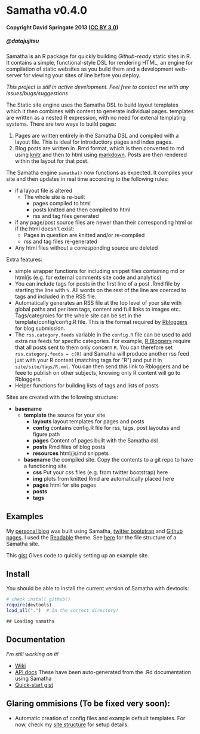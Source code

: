 Samatha v0.4.0
============

#### Copyright David Springate 2013 ([CC BY 3.0](creativecommons.org/licenses/by/3.0))
##### @datajujitsu


Samatha is an R package for quickly building _Github-ready_ static sites in R. It contains a simple, functional-style DSL for rendering HTML, an engine for compilation of static websites as you build them and a development web-server for viewing your sites of line before you deploy. 

*This project is still in active development. Feel free to contact me with any issues/bugs/suggestions*

The Static site engine uses the Samatha DSL to build layout templates which it then combines with content to generate individual pages. templates are written as a nested R expression, with no need for extenal templating systems.
There are two ways to build pages:

1. Pages are written entirely in the Samatha DSL and compiled with a layout file. This is ideal for introductiory pages and index pages.
2. Blog posts are written in .Rmd format, which is then converted to md using [knitr](http://yihui.name/knitr/) and then to html using [markdown](http://cran.r-project.org/web/packages/markdown/index.html). Posts are then rendered within the layout for that post. 

The Samatha engine `samatha()` now functions as expected. It compiles your site and then updates in real time according to the following rules:

* if a layout file is altered
    - The whole site is re-built
        - pages compiled to html
        - posts knitted and then compiled to html
        - rss and tag files generated
* if any page/post source files are newer than their corresponding html or if the html doesn't exist:
    - Pages in question are knitted and/or re-compiled
    - rss and tag files re-generated
* Any html files without a corresponding source are deleted

Extra features:

* simple wrapper functions for including snippet files containing md or html/js (e.g. for external comments site code and analytics)
* You can include tags for posts in the first line of a post .Rmd file by starting the line with `%`. All words on the rest of the line are coerced to tags and included in the RSS file.
* Automatically generates an RSS file at the top level of your site with global paths and per item tags, content and full links to images etc. Tags/categroies for the whole site can be set in the template/config/config.R file.  This is the format required by [Rbloggers](www.rbloggers.com) for blog submission.
* The `rss.category.feeds` variable in the `config.R` file can be used to add extra rss feeds for specific categories.  For example, [R Bloggers](www.rbloggers.com) require that all posts sent to them only concern `R`.  You can therefore set `rss.category.feeds = c(R)` and Samatha will produce another rss feed just with your R content (matching tags for "R") and put it in `site/site/tags/R.xml`.  You can then send this link to Rbloggers and be feee to publish on other subjects, knowing only R content will go to Rbloggers.
* Helper functions for building lists of tags and lists of posts

Sites are created with the following structure:

* __basename__
    - __template__ the source for your site
        - __layouts__ layout templates for pages and posts
        - __config__ contains config.R file for rss, tags, post layoutss and figure path
        - __pages__ Content of pages built with the Samatha dsl
        - __posts__ Rmd files of blog posts
        - __resources__ html/js/md snippets
    - __basename__ the compiled site.  Copy the contents to a git repo to have a functioning site
        - __css__ Put your css files (e.g. from twitter bootstrap) here
        - __img__ plots from knitted Rmd are automatically placed here
        - __pages__ html for site pages
        - __posts__
        - __tags__

## Examples

My [personal blog](http://daspringate.github.io) was built using Samatha, [twitter bootstrap](http://twitter.github.io/bootstrap/) and [Github pages](http://pages.github.com/). I used the [Readable](http://bootswatch.com/readable/) theme. See [here](https://github.com/DASpringate/blog) for the file structure of a Samatha site.

This [gist](https://gist.github.com/DASpringate/64643000) Gives code to quickly setting up an example site.

## Install

You should be able to install the current version of Samatha with devtools:


```r
# check install_github()
require(devtools)
load_all(".")  # In the correct directory!
```

```
## Loading samatha
```


## Documentation

_I'm still working on it!_

* [Wiki](https://github.com/DASpringate/samatha/wiki/_pages)
* [API docs](http://daspringate.github.io/samatha/man/index.html) These have been auto-generated from the .Rd documentation using Samatha
* [Quick-start gist](https://gist.github.com/DASpringate/64643000)

## Glaring ommisions (To be fixed very soon):

* Automatic creation of config files and example default templates.  For now, check my [site structure](https://github.com/DASpringate/blog) for setup details.



